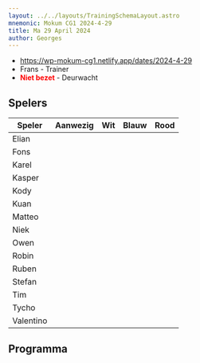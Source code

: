 ```yaml
---
layout: ../../layouts/TrainingSchemaLayout.astro
mnemonic: Mokum CG1 2024-4-29
title: Ma 29 April 2024
author: Georges
---
```


- https://wp-mokum-cg1.netlify.app/dates/2024-4-29
- Frans - Trainer
- <span style="color:red">**Niet bezet**</span> - Deurwacht
## Spelers
| Speler | Aanwezig | Wit | Blauw | Rood |
|--------|----------|-----|-------|------|
| Elian | | | | | |
| Fons | | | | | |
| Karel | | | | | |
| Kasper | | | | | |
| Kody | | | | | |
| Kuan | | | | | |
| Matteo | | | | | |
| Niek | | | | | |
| Owen | | | | | |
| Robin | | | | | |
| Ruben | | | | | |
| Stefan | | | | | |
| Tim | | | | | |
| Tycho | | | | | |
| Valentino | | | | | |
## Programma




